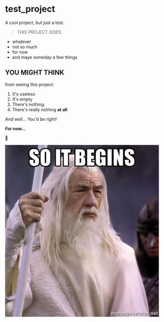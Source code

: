# test_project

A cool project, but just a test.

> THIS PROJECT DOES:
- whatever
- not so much
- for now
- and maye someday a few things

## YOU MIGHT THINK

from seeing this project:

1. It's useless
2. It's empty
3. There's nothing
4. There's really nothing **at all**

*And well... You'd be right!*

***For now...***

👀

![So it begins](./so_it_begins.jpg)